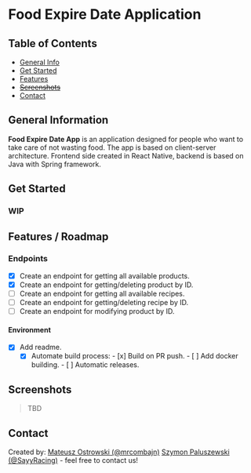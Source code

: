 # Food Expire Date Application

## Table of Contents

* [General Info](#general-information)
* [Get Started](#get-started)
* [Features](#features--roadmap)
* [~~Screenshots~~](#screenshots)
* [Contact](#contact)


## General Information


**Food Expire Date App** is an application designed for people who want to
take care of not wasting food. The app is based on client-server
architecture. Frontend side created in React Native, backend is based on
Java with Spring framework.


## Get Started

### WIP


## Features / Roadmap


### Endpoints
- [x] Create an endpoint for getting all available products.
- [x] Create an endpoint for getting/deleting product by ID.
- [ ] Create an endpoint for getting all available recipes.
- [ ] Create an endpoint for getting/deleting recipe by ID.
- [ ] Create an endpoint for modifying product by ID.

#### Environment
- [x] Add readme.
  - [x] Automate build process:
        - [x] Build on PR push.
        - [ ] Add docker building.
        - [ ] Automatic releases.

## Screenshots

> TBD


## Contact

Created by:
[Mateusz Ostrowski (@mrcombajn)](https://github.com/mrcombajn)
[Szymon Paluszewski (@SayyRacing)](https://github.com/SayyRacing) - feel free to contact us!
